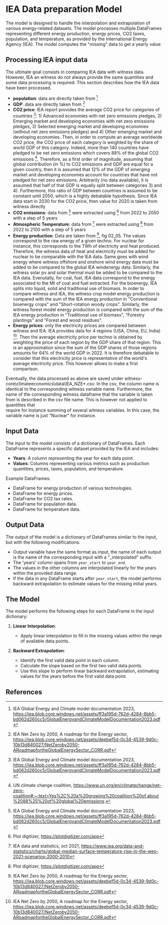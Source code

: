 # IEA Data preparation Model


The model is designed to handle the interpolation and extrapolation of various energy-related datasets. The model processes multiple DataFrames representing different energy production, energy prices, CO2 taxes, population, and temperature, as provided by the International Energy Agency (IEA).
The model computes the "missing" data to get a yearly value

## Processing IEA input data
The ultimate goal consists in comparing IEA data with witness data. However, IEA an witness do not always provide the same quantities
and some data processing is required. This section describes how the IEA data have been processed.
- **population**: data are directly taken from [^1]
- **GDP**: data are directly taken from [^2]
- **CO2 price**: IEA report provides the average CO2 price for categories of countries [^1]: 1) Advanced economies with 
net zero emissions pledges, 2) Emerging market and developing economies with net zero emissions pledges, 3) Selected 
emerging market and developing economies (without net zero emissions pledges) and 4) Other emerging market and developing 
economies. Then, in order to compute an average worldwide CO2 price, the CO2 price of each category is weighted by the share of 
world GDP of this category. Indeed, more than 140 countries have pledged to be net zero emissions which covers 88% of 
the global CO2 emissions [^3]. Therefore, as a first order of magnitude, assuming that global contribution (in %) 
to CO2 emissions and GDP are equal for a given country, then it is assumed that 12% of the GDP of emerging market and 
developing economies account for countries that have not pledged for net zero emissions. Arbitrarily (no data available), 
it is assumed that half of that GDP is equally split between categories 3) and 4). Furthermore, this ratio of GDP 
between countries is assumed to be constant until 2050, which is a highly debatable hypothesis. Since IEA data start in 2030 
for the CO2 price, then value for 2020 is taken from witness directly
- **CO2 emissions**: data from [^1] were extracted using [^4] from 2022 to 2050 with a step of 5 years
- **Atmospheric Temperature**: data from [^5] were extracted using [^4] from 2022 to 2100 with a step of 5 years
- **Energy production**: Data are taken from [^2], fig 02_05. The values correspond to the raw energy of a given techno. 
For nuclear for instance, this corresponds to the TWh of electricity and heat produced. Therefore, the witness data of 
heat and electricity must be added for nuclear to be comparable with the IEA data. Same goes with wind energy where 
witness offshore and onshore wind energy data must be added to be compared to the global IEA windenergy data. 
Similarly, the witness solar pv and solar thermal must be added to be compared to the IEA data. Evenutally, for coal, fuel, 
IEA data correspond to the energy associated to the Mt of coal and fuel extracted. For the bioenergy, IEA splits into 
liquid, solid and traditional use of biomass. In order to compare witness and IEA, the witness crop model energy production 
is compared with the sum of the IEA energy production in "Conventional bioenergy crops" and "Short-rotation woody crops". 
Similarly, the witness forest model energy production is compared with the sum of the IEA energy production in 
"Traditional use of biomass", "Forestry plantings" and "Forest and wood residues".
- **Energy prices**: only the electricity prices are compared between witness and IEA. IEA provides data for 4 regions
  (USA, China, EU, India) [^2]. Then the average electricity price per techno is obtained by weighting the price of each region 
by the GDP share of that region. This is an approximation since the sum of the GDP shares of those regions amounts for 
64% of the world GDP in 2022. It is therefore debatable to consider that this electricity price is representative of the world's 
average electricity price. This however allows to make a first comparison.

Eventually, the data processed as above are saved under witness-core\climateeconomics\data\IEA_NZE*.csv. In the csv, 
the column name is identical to the corresponding witness variable name. Furthermore, the name of the corresponding witness dataframe 
that the variable is taken from is described in the csv file name. This is however not applied to quantities that  
require for instance summing of several witness variables. In this case, the variable name is just "Nuclear" for instance. 


## Input Data

The input to the model consists of a dictionary of DataFrames. Each DataFrame represents a specific dataset provided by the IEA and includes:

- **Years**: A column representing the year for each data point.
- **Values**: Columns representing various metrics such as production quantities, prices, taxes, population, and temperature.

Example DataFrames:
- DataFrame for energy production of various technologies.
- DataFrame for energy prices.
- DataFrame for CO2 tax rates.
- DataFrame for population data.
- DataFrame for temperature data.

## Output Data

The output of the model is a dictionary of DataFrames similar to the input, but with the following modifications:
- Output variable have the same format as input, the name of each output is the name of the corresponding input with 
a "_interpolated" suffix.
- The 'years' column spans from `year_start` to `year_end`.
- The values in the other columns are interpolated linearly for the years within the provided data range.
- If the data in any DataFrame starts after `year_start`, the model performs backward extrapolation to estimate values for the missing initial years.

## The Model

The model performs the following steps for each DataFrame in the input dictionary:

1. **Linear Interpolation**:
    - Apply linear interpolation to fill in the missing values within the range of available data points.

5. **Backward Extrapolation**:
    - Identify the first valid data point in each column.
    - Calculate the slope based on the first two valid data points.
    - Use this slope to perform linear backward extrapolation, estimating values for the years before the first valid data point.

## References
[^1]: IEA Global Energy and Climate model documentation 2023, https://iea.blob.core.windows.net/assets/ff3a195d-762d-4284-8bb5-bd062d260cc5/GlobalEnergyandClimateModelDocumentation2023.pdf
[^2]: IEA Net Zero by 2050, A roadmap for the Energy sector, https://iea.blob.core.windows.net/assets/deebef5d-0c34-4539-9d0c-10b13d840027/NetZeroby2050-ARoadmapfortheGlobalEnergySector_CORR.pdf
[^3]: UN climate change coalition, https://www.un.org/en/climatechange/net-zero-coalition#:~:text=Yes%2C%20a%20growing%20coalition%20of,about%2088%25%20of%20global%20emissions.
[^4]: Plot digitizer, https://plotdigitizer.com/app
[^5]: IEA data and statistics, oct 2021, https://www.iea.org/data-and-statistics/charts/global-median-surface-temperature-rise-in-the-weo-2021-scenarios-2000-2010